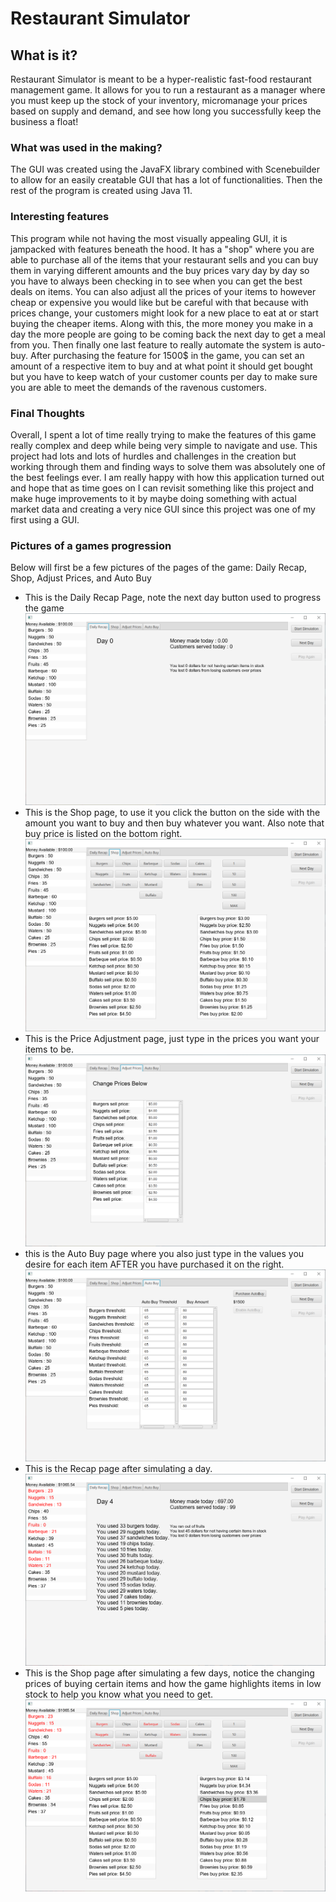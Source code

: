 # Restaurant Simulator

## What is it?
Restaurant Simulator is meant to be a hyper-realistic fast-food restaurant management game. It allows for you to run a restaurant as a manager where you must keep up the stock of your inventory, micromanage your prices based on supply and demand, and see how long you successfully keep the business a float!

### What was used in the making?
The GUI was created using the JavaFX library combined with Scenebuilder to allow for an easily creatable GUI that has a lot of functionalities. Then the rest of the program is created using Java 11.


### Interesting features
This program while not having the most visually appealing GUI, it is jampacked with features beneath the hood. It has a "shop" where you are able to purchase all of the items that your restaurant sells and you can buy them in varying different amounts and the buy prices vary day by day so you have to always been checking in to see when you can get the best deals on items. You can also adjust all the prices of your items to however cheap or expensive you would like but be careful with that because with prices change, your customers might look for a new place to eat at or start buying the cheaper items. Along with this, the more money you make in a day the more people are going to be coming back the next day to get a meal from you. Then finally one last feature to really automate the system is auto-buy. After purchasing the feature for 1500$ in the game, you can set an amount of a respective item to buy and at what point it should get bought but you have to keep watch of your customer counts per day to make sure you are able to meet the demands of the ravenous customers.

### Final Thoughts
Overall, I spent a lot of time really trying to make the features of this game really complex and deep while being very simple to navigate and use. This project had lots and lots of hurdles and challenges in the creation but working through them and finding ways to solve them was absolutely one of the best feelings ever. I am really happy with how this application turned out and hope that as time goes on I can revisit something like this project and make huge improvements to it by maybe doing something with actual market data and creating a very nice GUI since this project was one of my first using a GUI.


### Pictures of a games progression
Below will first be a few pictures of the pages of the game: Daily Recap, Shop, Adjust Prices, and Auto Buy
* This is the Daily Recap Page, note the next day button used to progress the game
 ![Recap](https://github.com/connorescajeda/Restaurant_Simulator/blob/master/sim1.png)
* This is the Shop page, to use it you click the button on the side with the amount you want to buy and then buy whatever you want. Also note that buy price is listed on the bottom right.
 ![Shop](https://github.com/connorescajeda/Restaurant_Simulator/blob/master/sim2.png)
* This is the Price Adjustment page, just type in the prices you want your items to be.
 ![Adjust Prices](https://github.com/connorescajeda/Restaurant_Simulator/blob/master/sim3.png)
* this is the Auto Buy page where you also just type in the values you desire for each item AFTER you have purchased it on the right.
 ![Autobuy](https://github.com/connorescajeda/Restaurant_Simulator/blob/master/sim4.png)
* This is the Recap page after simulating a day.
  ![Adjust Prices](https://github.com/connorescajeda/Restaurant_Simulator/blob/master/sim5.png)
* This is the Shop page after simulating a few days, notice the changing prices of buying certain items and how the game highlights items in low stock to help you know what you need to get.
  ![Autobuy](https://github.com/connorescajeda/Restaurant_Simulator/blob/master/sim6.png)
